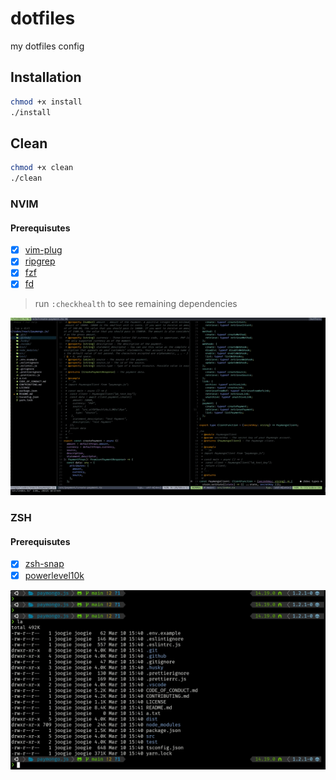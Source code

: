 # dotfiles

my dotfiles config


## Installation

```bash
chmod +x install
./install
```

## Clean

```bash
chmod +x clean
./clean
```

### NVIM

#### Prerequisutes 

- [x] [vim-plug](https://github.com/junegunn/vim-plug)
- [x] [ripgrep](https://github.com/BurntSushi/ripgrep)
- [x] [fzf](https://github.com/junegunn/fzf)
- [x] [fd](https://github.com/sharkdp/fd)

> run `:checkhealth` to see remaining dependencies

![nvim preview](./assets/nvim_preview.gif)

### ZSH

#### Prerequisutes

- [x] [zsh-snap](https://github.com/marlonrichert/zsh-snap)
- [x] [powerlevel10k](https://github.com/romkatv/powerlevel10k)

![zsh preview](./assets/zsh_preview.png)

